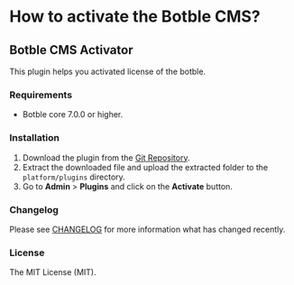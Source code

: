 # How to activate the Botble CMS?

## Botble CMS Activator

This plugin helps you activated license of the botble.

### Requirements

-   Botble core 7.0.0 or higher.

### Installation

1. Download the plugin from the [Git Repository](https://github.com/rajaishtiaq6/botble-activator).
2. Extract the downloaded file and upload the extracted folder to the `platform/plugins` directory.
3. Go to **Admin** > **Plugins** and click on the **Activate** button.

### Changelog

Please see [CHANGELOG](CHANGELOG.md) for more information what has changed recently.

### License

The MIT License (MIT).
